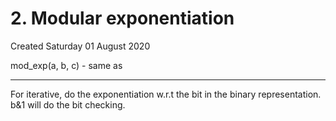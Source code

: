 # 2. Modular exponentiation
Created Saturday 01 August 2020

mod_exp(a, b, c) - same as 

*****

For iterative, do the exponentiation w.r.t the bit in the binary representation. b&1 will do the bit checking.

